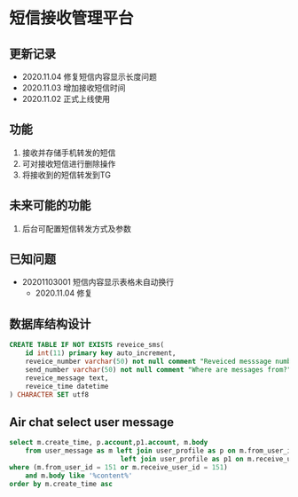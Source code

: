 # 短信接收管理平台

## 更新记录
- 2020.11.04 修复短信内容显示长度问题
- 2020.11.03 增加接收短信时间
- 2020.11.02 正式上线使用

## 功能
1. 接收并存储手机转发的短信
2. 可对接收短信进行删除操作
3. 将接收到的短信转发到TG

## 未来可能的功能
1. 后台可配置短信转发方式及参数

## 已知问题
- 20201103001 短信内容显示表格未自动换行
    - 2020.11.04 修复

## 数据库结构设计
```sql
CREATE TABLE IF NOT EXISTS reveice_sms(
    id int(11) primary key auto_increment,
    reveice_number varchar(50) not null comment "Reveiced messsage numbers",
    send_number varchar(50) not null comment "Where are messages from?",
    reveice_message text,
    reveice_time datetime
) CHARACTER SET utf8
```

## Air chat select user message
```sql
select m.create_time, p.account,p1.account, m.body 
	from user_message as m left join user_profile as p on m.from_user_id = p.id 
							left join user_profile as p1 on m.receive_user_id = p1.id
where (m.from_user_id = 151 or m.receive_user_id = 151)
	and m.body like '%content%'
order by m.create_time asc
```
